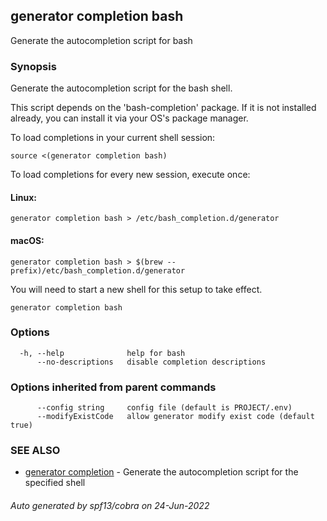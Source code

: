 ## generator completion bash

Generate the autocompletion script for bash

### Synopsis

Generate the autocompletion script for the bash shell.

This script depends on the 'bash-completion' package.
If it is not installed already, you can install it via your OS's package manager.

To load completions in your current shell session:

	source <(generator completion bash)

To load completions for every new session, execute once:

#### Linux:

	generator completion bash > /etc/bash_completion.d/generator

#### macOS:

	generator completion bash > $(brew --prefix)/etc/bash_completion.d/generator

You will need to start a new shell for this setup to take effect.


```
generator completion bash
```

### Options

```
  -h, --help              help for bash
      --no-descriptions   disable completion descriptions
```

### Options inherited from parent commands

```
      --config string     config file (default is PROJECT/.env)
      --modifyExistCode   allow generator modify exist code (default true)
```

### SEE ALSO

* [generator completion](generator_completion.md)	 - Generate the autocompletion script for the specified shell

###### Auto generated by spf13/cobra on 24-Jun-2022
